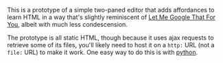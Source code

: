 This is a prototype of a simple two-paned editor that adds
affordances to learn HTML in a way that's slightly reminiscent
of [Let Me Google That For You](http://lmgtfy.com/?q=condescend), albeit
with much less condescension.

The prototype is all static HTML, though because it uses
ajax requests to retrieve some of its files, you'll likely need to
host it on a `http:` URL (not a `file:` URL) to make it work. One
easy way to do this is with [python][].

  [python]: http://www.linuxjournal.com/content/tech-tip-really-simple-http-server-python
